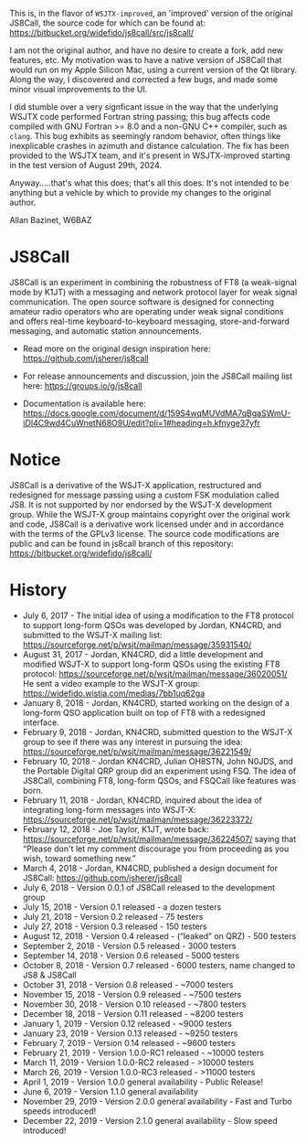 This is, in the flavor of `WSJTX-improved`, an 'improved' version of the original JS8Call, the source
code for which can be found at: https://bitbucket.org/widefido/js8call/src/js8call/

I am not the original author, and have no desire to create a fork, add new features, etc. My motivation
was to have a native version of JS8Call that would run on my Apple Silicon Mac, using a current version
of the Qt library. Along the way, I discovered and corrected a few bugs, and made some minor visual
improvements to the UI.

I did stumble over a very signficant issue in the way that the underlying WSJTX code performed Fortran
string passing; this bug affects code compiled with GNU Fortran >= 8.0 and a non-GNU C++ compiler, such
as `clang`. This bug exhibits as seemingly random behavior, often things like inexplicable crashes in
azimuth and distance calculation. The fix has been provided to the WSJTX team, and it's present in
WSJTX-improved starting in the test version of August 29th, 2024.

Anyway.....that's what this does; that's all this does. It's not intended to be anything but a vehicle
by which to provide my changes to the original author.

Allan Bazinet, W6BAZ

# JS8Call

JS8Call is an experiment in combining the robustness of FT8 (a weak-signal mode by K1JT) with a messaging and network protocol layer for weak signal communication. The open source software is designed for connecting amateur radio operators who are operating under weak signal conditions and offers real-time keyboard-to-keyboard messaging, store-and-forward messaging, and automatic station announcements. 

* Read more on the original design inspiration here: https://github.com/jsherer/js8call

* For release announcements and discussion, join the JS8Call mailing list here: https://groups.io/g/js8call

* Documentation is available here: https://docs.google.com/document/d/159S4wqMUVdMA7qBgaSWmU-iDI4C9wd4CuWnetN68O9U/edit?pli=1#heading=h.kfnyge37yfr


# Notice

JS8Call is a derivative of the WSJT-X application, restructured and redesigned for message passing using a custom FSK modulation called JS8. It is not supported by nor endorsed by the WSJT-X development group. While the WSJT-X group maintains copyright over the original work and code, JS8Call is a derivative work licensed under and in accordance with the terms of the GPLv3 license. The source code modifications are public and can be found in js8call branch of this repository: https://bitbucket.org/widefido/js8call/


# History

* July 6, 2017 - The initial idea of using a modification to the FT8 protocol to support long-form QSOs was developed by Jordan, KN4CRD, and submitted to the WSJT-X mailing list: https://sourceforge.net/p/wsjt/mailman/message/35931540/
* August 31, 2017 - Jordan, KN4CRD, did a little development and modified WSJT-X to support long-form QSOs using the existing FT8 protocol: https://sourceforge.net/p/wsjt/mailman/message/36020051/  He sent a video example to the WSJT-X group: https://widefido.wistia.com/medias/7bb1uq62ga
* January 8, 2018 - Jordan, KN4CRD, started working on the design of a long-form QSO application built on top of FT8 with a redesigned interface.
* February 9, 2018 - Jordan, KN4CRD, submitted question to the WSJT-X group to see if there was any interest in pursuing the idea: https://sourceforge.net/p/wsjt/mailman/message/36221549/
* February 10, 2018 - Jordan KN4CRD, Julian OH8STN, John N0JDS, and the Portable Digital QRP group did an experiment using FSQ. The idea of JS8Call, combining FT8, long-form QSOs, and FSQCall like features was born.
* February 11, 2018 - Jordan, KN4CRD, inquired about the idea of integrating long-form messages into WSJT-X: https://sourceforge.net/p/wsjt/mailman/message/36223372/
* February 12, 2018 - Joe Taylor, K1JT, wrote back: https://sourceforge.net/p/wsjt/mailman/message/36224507/ saying that “Please don't let my comment discourage you from proceeding as you wish, toward something new.”
* March 4, 2018 - Jordan, KN4CRD, published a design document for JS8Call: https://github.com/jsherer/js8call
* July 6, 2018 - Version 0.0.1 of JS8Call released to the development group
* July 15, 2018 - Version 0.1 released - a dozen testers
* July 21, 2018 - Version 0.2 released - 75 testers
* July 27, 2018 - Version 0.3 released - 150 testers
* August 12, 2018 - Version 0.4 released - (“leaked” on QRZ) - 500 testers
* September 2, 2018 - Version 0.5 released - 3000 testers
* September 14, 2018 - Version 0.6 released - 5000 testers
* October 8, 2018 - Version 0.7 released - 6000 testers, name changed to JS8 & JS8Call
* October 31, 2018 - Version 0.8 released - ~7000 testers
* November 15, 2018 - Version 0.9 released - ~7500 testers
* November 30, 2018 - Version 0.10 released - ~7800 testers
* December 18, 2018 - Version 0.11 released - ~8200 testers
* January 1, 2019 - Version 0.12 released - ~9000 testers
* January 23, 2019 - Version 0.13 released - ~9250 testers
* February 7, 2019 - Version 0.14 released - ~9600 testers
* February 21, 2019 - Version 1.0.0-RC1 released - ~10000 testers
* March 11, 2019 - Version 1.0.0-RC2 released - >10000 testers
* March 26, 2019 - Version 1.0.0-RC3 released - >11000 testers
* April 1, 2019 - Version 1.0.0 general availability - Public Release!
* June 6, 2019 - Version 1.1.0 general availability
* November 29, 2019 - Version 2.0.0 general availability - Fast and Turbo speeds introduced!
* December 22, 2019 - Version 2.1.0 general availability - Slow speed introduced!
